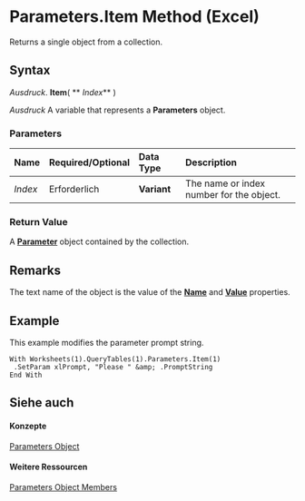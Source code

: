 
# Parameters.Item Method (Excel)

Returns a single object from a collection.


## Syntax

 _Ausdruck_. **Item**( ** _Index_** )

 _Ausdruck_ A variable that represents a **Parameters** object.


### Parameters



|**Name**|**Required/Optional**|**Data Type**|**Description**|
|:-----|:-----|:-----|:-----|
| _Index_|Erforderlich|**Variant**|The name or index number for the object.|

### Return Value

A  **[Parameter](2a30f4ef-2cae-c96d-4480-3ba55fa871e8.md)** object contained by the collection.


## Remarks

The text name of the object is the value of the  **[Name](f82a18d7-5172-1fcd-2593-e5b1bbe53b4a.md)** and **[Value](f17f139d-8ce8-41af-3ddb-93b2de361d1a.md)** properties.


## Example

This example modifies the parameter prompt string.


```
With Worksheets(1).QueryTables(1).Parameters.Item(1) 
 .SetParam xlPrompt, "Please " &amp; .PromptString 
End With
```


## Siehe auch


#### Konzepte


[Parameters Object](d67147f1-d587-a9e4-ed8e-8a1140e8a868.md)
#### Weitere Ressourcen


[Parameters Object Members](http://msdn.microsoft.com/library/30ddf56e-ec82-b61c-2c17-adcf4507070a%28Office.15%29.aspx)